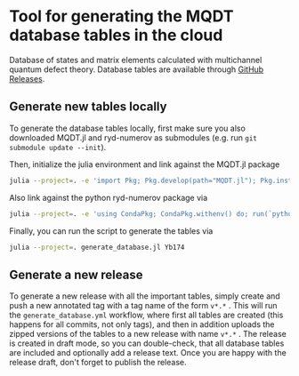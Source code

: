 # Tool for generating the MQDT database tables in the cloud

Database of states and matrix elements calculated with multichannel quantum defect theory.
Database tables are available through [GitHub Releases](https://github.com/pairinteraction/database-mqdt/releases).

## Generate new tables locally
To generate the database tables locally, first make sure you also downloaded MQDT.jl and ryd-numerov as submodules (e.g. run `git submodule update --init`).

Then, initialize the julia environment and link against the MQDT.jl package
```bash
julia --project=. -e 'import Pkg; Pkg.develop(path="MQDT.jl"); Pkg.instantiate()'
```
Also link against the python ryd-numerov package via
```bash
julia --project=. -e 'using CondaPkg; CondaPkg.withenv() do; run(`python -m pip install -e ryd-numerov`); end'
```

Finally, you can run the script to generate the tables via
```bash
julia --project=. generate_database.jl Yb174
```

## Generate a new release
To generate a new release with all the important tables, simply create and push a new annotated tag with a tag name of the form `v*.*` .
This will run the `generate_database.yml` workflow, where first all tables are created (this happens for all commits, not only tags),
and then in addition uploads the zipped versions of the tables to a new release with name `v*.*` .
The release is created in draft mode, so you can double-check, that all database tables are included and optionally add a release text.
Once you are happy with the release draft, don't forget to publish the release.
